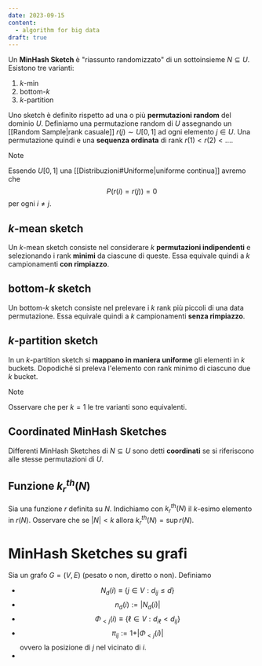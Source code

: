 ```yaml
---
date: 2023-09-15
content:
  - algorithm for big data
draft: true
---
```

Un **MinHash Sketch** è "riassunto randomizzato" di un sottoinsieme $N \subseteq U$.
Esistono tre varianti:
1. $k$-min
2. bottom-$k$
3. $k$-partition

Uno sketch è definito rispetto ad una o più **permutazioni random** del dominio $U$.
Definiamo una permutazione random di $U$ assegnando un [[Random Sample|rank casuale]] $r(j) \sim U\left[0,1\right]$  ad ogni elemento $j \in U$.
Una permutazione quindi e una **sequenza ordinata** di rank $r(1) < r(2) < ...$.

> [!note]
> Essendo $U\left[0,1\right]$ una [[Distribuzioni#Uniforme|uniforme continua]] avremo che $$P(r(i) = r(j)) = 0$$ per ogni $i \neq j$.
> 

## $k$-mean sketch
Un $k$-mean sketch consiste nel considerare $k$ **permutazioni indipendenti** e selezionando i rank **minimi** da ciascune di queste.
Essa equivale quindi a $k$ campionamenti **con rimpiazzo**.

## bottom-$k$ sketch
Un bottom-$k$ sketch consiste nel prelevare i $k$ rank più piccoli di una data permutazione.
Essa equivale quindi a $k$ campionamenti **senza rimpiazzo**.

## $k$-partition sketch
In un $k$-partition sketch si **mappano in maniera uniforme** gli elementi in $k$ buckets.
Dopodiché si preleva l'elemento con rank minimo di ciascuno due $k$ bucket.

> [!note]
> Osservare che per $k=1$ le tre varianti sono equivalenti.

## Coordinated MinHash Sketches
Differenti MinHash Sketches di $N \subseteq U$ sono detti **coordinati** se si riferiscono alle stesse permutazioni di $U$.

## Funzione $k_r^{th}(N)$
Sia una funzione $r$ definita su $N$.
Indichiamo con $k_r^{th}(N)$ il $k$-esimo elemento in $r(N)$.
Osservare che se $\vert N \vert < k$ allora $k_r^{th}(N) = \sup r(N)$.

# MinHash Sketches su grafi
Sia un grafo $G = (V,E)$ (pesato o non, diretto o non).
Definiamo
- $$N_d(i) \equiv \lbrace j \in V: d_{ij} \leq d\rbrace$$
- $$n_d(i) := \vert N_d(i) \vert$$
- $$\Phi_{<j}(i) \equiv \lbrace \ell \in V : d_{i\ell} < d_{ij} \rbrace$$
- $$\pi_{ij} := 1 + \vert \Phi_{<j}(i) \vert$$ ovvero la posizione di $j$ nel vicinato di $i$.
- 

